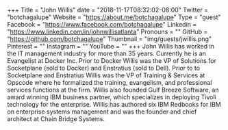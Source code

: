 +++
Title = "John Willis"
date = "2018-11-17T08:32:02-08:00"
Twitter = "botchagalupe"
Website = "https://about.me/botchagalupe"
Type = "guest"
Facebook = "https://www.facebook.com/botchagalupe"
Linkedin = "https://www.linkedin.com/in/johnwillisatlanta"
Pronouns = ""
GitHub = "https://github.com/botchagalupe"
Thumbnail = "img/guests/jwillis.png"
Pinterest = ""
Instagram = ""
YouTube = ""
+++
John Willis has worked in the IT management industry for more than 35 years. Currently he is an Evangelist at Docker Inc.   Prior to Docker Willis was the VP of Solutions for Socketplane (sold to Docker) and Enstratius (sold to Dell). Prior to to Socketplane and Enstratius Willis was the VP of Training & Services at Opscode where he formalized the training, evangelism, and professional services functions at the firm. Willis also founded Gulf Breeze Software, an award winning IBM business partner, which specializes in deploying Tivoli technology for the enterprise. Willis has authored six IBM Redbooks for IBM on enterprise systems management and was the founder and chief architect at Chain Bridge Systems.
